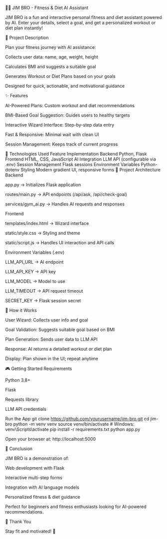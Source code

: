 🏋️‍♂️ JIM BRO - Fitness & Diet AI Assistant


JIM BRO is a fun and interactive personal fitness and diet assistant powered by AI. Enter your details, select a goal, and get a personalized workout or diet plan instantly!

🧠 Project Description

Plan your fitness journey with AI assistance:

Collects user data: name, age, weight, height

Calculates BMI and suggests a suitable goal

Generates Workout or Diet Plans based on your goals

Designed for quick, actionable, and motivational guidance

✨ Features

AI-Powered Plans: Custom workout and diet recommendations

BMI-Based Goal Suggestion: Guides users to healthy targets

Interactive Wizard Interface: Step-by-step data entry

Fast & Responsive: Minimal wait with clean UI

Session Management: Keeps track of current progress

🧰 Technologies Used
Feature	Implementation
Backend	Python, Flask
Frontend	HTML, CSS, JavaScript
AI Integration	LLM API (configurable via .env)
Session Management	Flask sessions
Environment Variables	Python-dotenv
Styling	Modern gradient UI, responsive forms
🧱 Project Architecture
Backend

app.py → Initializes Flask application

routes/main.py → API endpoints (/api/ask, /api/check-goal)

services/gym_ai.py → Handles AI requests and responses

Frontend

templates/index.html → Wizard interface

static/style.css → Styling and theme

static/script.js → Handles UI interaction and API calls

Environment Variables (.env)

LLM_API_URL → AI endpoint

LLM_API_KEY → API key

LLM_MODEL → Model to use

LLM_TIMEOUT → API request timeout

SECRET_KEY → Flask session secret

🧩 How it Works

User Wizard: Collects user info and goal

Goal Validation: Suggests suitable goal based on BMI

Plan Generation: Sends user data to LLM API

Response: AI returns a detailed workout or diet plan

Display: Plan shown in the UI; repeat anytime

🎮 Getting Started
Requirements

Python 3.8+

Flask

Requests library

LLM API credentials

Run the App
git clone https://github.com/yourusername/jim-bro.git
cd jim-bro
python -m venv venv
source venv/bin/activate      # Windows: venv\Scripts\activate
pip install -r requirements.txt
python app.py


Open your browser at: http://localhost:5000

🏁 Conclusion

JIM BRO is a demonstration of:

Web development with Flask

Interactive multi-step forms

Integration with AI language models

Personalized fitness & diet guidance

Perfect for beginners and fitness enthusiasts looking for AI-powered recommendations.

🙏 Thank You

Stay fit and motivated! 💪
